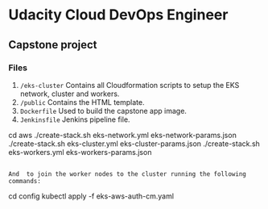 # Udacity Cloud DevOps Engineer
## Capstone project

### Files
1. `/eks-cluster` Contains all Cloudformation scripts to setup the EKS network, cluster and workers.
2. `/public` Contains the HTML template.
3. `Dockerfile` Used to build the capstone app image.
4. `Jenkinsfile` Jenkins pipeline file.

cd aws
./create-stack.sh <stack-name-network> eks-network.yml eks-network-params.json
./create-stack.sh <stack-name-eks> eks-cluster.yml eks-cluster-params.json
./create-stack.sh <stack-name-workers> eks-workers.yml eks-workers-params.json
```

And  to join the worker nodes to the cluster running the following commands:

```
cd config
kubectl apply -f eks-aws-auth-cm.yaml
